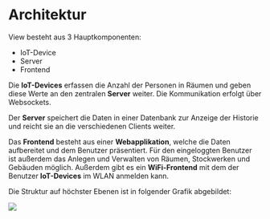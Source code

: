 ﻿# Architektur

View besteht aus 3 Hauptkomponenten:

* IoT-Device
* Server
* Frontend

Die **IoT-Devices** erfassen die Anzahl der Personen in Räumen und geben diese Werte an den zentralen **Server** weiter. Die Kommunikation erfolgt über Websockets.

Der **Server** speichert die Daten in einer Datenbank zur Anzeige der Historie und reicht sie an die verschiedenen Clients weiter.

Das **Frontend** besteht aus einer **Webapplikation**, welche die Daten aufbereitet und dem Benutzer präsentiert. Für den eingeloggten Benutzer ist außerdem das Anlegen und Verwalten von Räumen, Stockwerken und Gebäuden möglich.
Außerdem gibt es ein **WiFi-Frontend** mit dem der Benutzer **IoT-Devices** im WLAN anmelden kann.

Die Struktur auf höchster Ebenen ist in folgender Grafik abgebildet:

<img id="architecture" src="/img/architecture.svg">